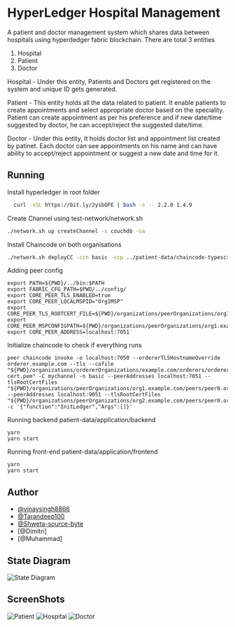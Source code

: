 
# HyperLedger Hospital Management 
A patient and doctor management system which shares data between hospitals using hyperdedger fabric blockchain. There are total 3 entities 
1. Hospital
2. Patient
3. Doctor

Hospital - Under this entity, Patients and Doctors get registered on the system and unique ID gets generated. 

Patient - This entity holds all the data related to patient. It enable patients to create appointments and select appropriate doctor based on the speciality. Patient can create appointment as per his preference and if new date/time suggested by doctor, he can accept/reject the suggested date/time.

Doctor - Under this entity, It holds doctor list and appointment list created by patinet. Each doctor can see appointments on his name and can have ability to accept/reject appointment or suggest a new date and time for it.






## Running


Install hyperledger in root folder
```bash
  curl -sSL https://bit.ly/2ysbOFE | bash -s -- 2.2.0 1.4.9
```

Create Channel using test-network/network.sh

```bash
./network.sh up createChannel -s couchdb -ca
```

Install Chaincode on both organisations

```bash
./network.sh deployCC -ccn basic -ccp ../patient-data/chaincode-typescript/ -ccl typescript
```

Adding peer config
```
export PATH=${PWD}/../bin:$PATH
export FABRIC_CFG_PATH=$PWD/../config/
export CORE_PEER_TLS_ENABLED=true
export CORE_PEER_LOCALMSPID="Org1MSP"
export CORE_PEER_TLS_ROOTCERT_FILE=${PWD}/organizations/peerOrganizations/org1.example.com/peers/peer0.org1.example.com/tls/ca.crt
export CORE_PEER_MSPCONFIGPATH=${PWD}/organizations/peerOrganizations/org1.example.com/users/Admin@org1.example.com/msp
export CORE_PEER_ADDRESS=localhost:7051
```

Initialize chaincode to check if everything runs

```
peer chaincode invoke -o localhost:7050 --ordererTLSHostnameOverride orderer.example.com --tls --cafile "${PWD}/organizations/ordererOrganizations/example.com/orderers/orderer.example.com/msp/tlscacerts/tlsca.example.com-cert.pem" -C mychannel -n basic --peerAddresses localhost:7051 --tlsRootCertFiles "${PWD}/organizations/peerOrganizations/org1.example.com/peers/peer0.org1.example.com/tls/ca.crt" --peerAddresses localhost:9051 --tlsRootCertFiles "${PWD}/organizations/peerOrganizations/org2.example.com/peers/peer0.org2.example.com/tls/ca.crt" -c '{"function":"InitLedger","Args":[]}'
```

Running backend patient-data/application/backend
```
yarn
yarn start
```

Running front-end patient-data/application/frontend
```
yarn 
yarn start
```
## Author

- [@vinaysingh8866](https://github.com/vinaysingh8866/)
- [@Tarandeep100](https://github.com/Tarandeep100/)
- [@Shweta-source-byte](https://github.com/Shweta-source-byte)
- [@Dimitri]
- [@Muhammad]

## State Diagram

![State Diagram](https://raw.githubusercontent.com/vinaysingh8866/HyperLedgerMedicalData/main/State%20Diagram.jpg)


## ScreenShots

![Patient ](https://raw.githubusercontent.com/vinaysingh8866/HyperLedgerMedicalData/main/PatientScreenShot.png)
![Hospital ](https://raw.githubusercontent.com/vinaysingh8866/HyperLedgerMedicalData/main/HospitalScreenShot.png)
![Doctor ](https://raw.githubusercontent.com/vinaysingh8866/HyperLedgerMedicalData/main/DoctorScreenShot.png)


